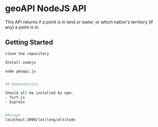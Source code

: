 # geoAPI NodeJS API

This API returns if a point is in land or water, or which nation's territory (if any) a point is in. 

## Getting Started

```bash
clone the repository

Install nodejs

node geoapi.js


## Dependancies 

Should all be installed by npm:
- Turf.js
- Express


##usage
localhost:3000/lat/long/altitude


